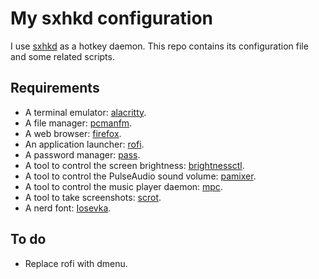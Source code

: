 # My sxhkd configuration

I use [sxhkd](https://github.com/baskerville/sxhkd) as a hotkey daemon. This
repo contains its configuration file and some related scripts.

## Requirements

- A terminal emulator: [alacritty](https://github.com/alacritty/alacritty).
- A file manager: [pcmanfm](https://github.com/lxde/pcmanfm).
- A web browser: [firefox](https://www.mozilla.org/en-US/firefox/new).
- An application launcher: [rofi](https://github.com/davatorium/rofi).
- A password manager: [pass](https://www.passwordstore.org).
- A tool to control the screen brightness:
  [brightnessctl](https://github.com/Hummer12007/brightnessctl).
- A tool to control the PulseAudio sound volume:
  [pamixer](https://github.com/cdemoulins/pamixer).
- A tool to control the music player daemon:
  [mpc](https://github.com/MusicPlayerDaemon/mpc).
- A tool to take screenshots: [scrot](https://github.com/dreamer/scrot).
- A nerd font:
  [Iosevka](https://github.com/ryanoasis/nerd-fonts/tree/master/patched-fonts/Iosevka).

## To do

- Replace rofi with dmenu.
